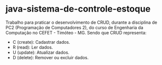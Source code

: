 # java-sistema-de-controle-estoque

Trabalho para praticar o desenvolvimento de CRUD, durante a disciplina de PC2 (Programação de Computadores 2), do curso de Engenharia da Computação no CEFET - Timóteo - MG.
Sendo que CRUD representa:

- C (create): Cadastrar dados.
- R (read): Ler dados.
- U (update): Atualizar dados.
- D (delete): Remover ou excluir dados.
